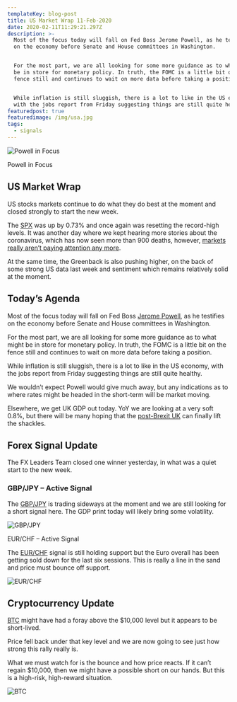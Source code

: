 ```yaml
---
templateKey: blog-post
title: US Market Wrap 11-Feb-2020
date: 2020-02-11T11:29:21.297Z
description: >-
  Most of the focus today will fall on Fed Boss Jerome Powell, as he testifies
  on the economy before Senate and House committees in Washington.


  For the most part, we are all looking for some more guidance as to what might
  be in store for monetary policy. In truth, the FOMC is a little bit on the
  fence still and continues to wait on more data before taking a position.


  While inflation is still sluggish, there is a lot to like in the US economy,
  with the jobs report from Friday suggesting things are still quite healthy.
featuredpost: true
featuredimage: /img/usa.jpg
tags:
  - signals
---
```

![Powell in Focus](https://fxlmwpmedia.s3.amazonaws.com/wp-content/uploads/2020/02/11000728/Powell-852x485.png)

Powell in Focus

## US Market Wrap

US stocks markets continue to do what they do best at the moment and closed strongly to start the new week.

The [SPX](https://www.fxleaders.com/live-rates/spx500/) was up by 0.73% and once again was resetting the record-high levels. It was another day where we kept hearing more stories about the coronavirus, which has now seen more than 900 deaths, however, [markets really aren’t paying attention any more](https://www.cnbc.com/2020/02/10/coronavirus-latest-updates.html).

At the same time, the Greenback is also pushing higher, on the back of some strong US data last week and sentiment which remains relatively solid at the moment.

## Today’s Agenda

Most of the focus today will fall on Fed Boss [Jerome Powell](https://www.cnbc.com/2020/02/10/what-to-look-for-when-fed-chair-powell-meets-with-congress-this-week.html), as he testifies on the economy before Senate and House committees in Washington. 

For the most part, we are all looking for some more guidance as to what might be in store for monetary policy. In truth, the FOMC is a little bit on the fence still and continues to wait on more data before taking a position.

While inflation is still sluggish, there is a lot to like in the US economy, with the jobs report from Friday suggesting things are still quite healthy.

We wouldn’t expect Powell would give much away, but any indications as to where rates might be headed in the short-term will be market moving.

Elsewhere, we get UK GDP out today. YoY we are looking at a very soft 0.8%, but there will be many hoping that the [post-Brexit UK](https://www.theguardian.com/politics/2020/feb/10/checks-on-eu-bound-goods-inevitable-gove-tells-business-leaders) can finally lift the shackles.

## Forex Signal Update

The FX Leaders Team closed one winner yesterday, in what was a quiet start to the new week.

### GBP/JPY – Active Signal

The [GBP/JPY](https://www.fxleaders.com/live-rates/gbp-jpy/) is trading sideways at the moment and we are still looking for a short signal here. The GDP print today will likely bring some volatility.

![GBP/JPY](https://fxmarket1.s3.eu-central-1.amazonaws.com/Rowan/!GBPJPY+-+11+Feb.jpg)

EUR/CHF – Active Signal

The [EUR/CHF](https://www.fxleaders.com/live-rates/eur-chf/) signal is still holding support but the Euro overall has been getting sold down for the last six sessions. This is really a line in the sand and price must bounce off support.

![EUR/CHF](https://fxmarket1.s3.eu-central-1.amazonaws.com/Rowan/!EURCHF+-+11+Feb.jpg)

## Cryptocurrency Update

[BTC](https://www.fxleaders.com/live-rates/btc/) might have had a foray above the $10,000 level but it appears to be short-lived.

Price fell back under that key level and we are now going to see just how strong this rally really is.

What we must watch for is the bounce and how price reacts. If it can’t regain $10,000, then we might have a possible short on our hands. But this is a high-risk, high-reward situation.

![BTC](https://fxmarket1.s3.eu-central-1.amazonaws.com/Rowan/!BTC+-+11+Feb.jpg)
